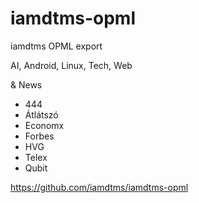 # iamdtms-opml
iamdtms OPML export

AI, Android, Linux, Tech, Web

& News
- 444
- Átlátszó
- Economx
- Forbes
- HVG
- Telex
- Qubit

https://github.com/iamdtms/iamdtms-opml
